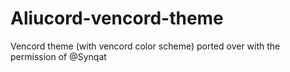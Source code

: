 # Aliucord-vencord-theme


Vencord theme (with vencord color scheme) ported over with the permission of @Synqat 
